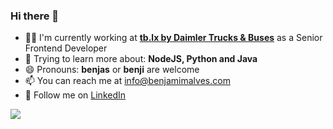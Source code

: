 ### Hi there 👋

- 👨‍💻 I'm currently working at [**tb.lx by Daimler Trucks & Buses**](https://tblx.io) as a Senior Frontend Developer
- 🌱 Trying to learn more about: **NodeJS, Python and Java**
- 😄 Pronouns: **benjas** or **benji** are welcome
- 📫 You can reach me at info@benjamimalves.com
- 🥅 Follow me on [LinkedIn](https://www.linkedin.com/in/benjamimalves)


<a href="https://github.com/anuraghazra/convoychat">
  <img align="center" src="https://github-readme-stats.vercel.app/api/top-langs/?username=benjamimalves&layout=compact" />
</a>
